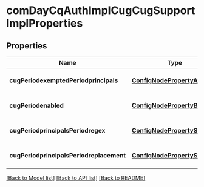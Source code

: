 # comDayCqAuthImplCugCugSupportImplProperties

## Properties
Name | Type | Description | Notes
------------ | ------------- | ------------- | -------------
**cugPeriodexemptedPeriodprincipals** | [**ConfigNodePropertyArray**](ConfigNodePropertyArray.md) |  | [optional] [default to null]
**cugPeriodenabled** | [**ConfigNodePropertyBoolean**](ConfigNodePropertyBoolean.md) |  | [optional] [default to null]
**cugPeriodprincipalsPeriodregex** | [**ConfigNodePropertyString**](ConfigNodePropertyString.md) |  | [optional] [default to null]
**cugPeriodprincipalsPeriodreplacement** | [**ConfigNodePropertyString**](ConfigNodePropertyString.md) |  | [optional] [default to null]

[[Back to Model list]](../README.md#documentation-for-models) [[Back to API list]](../README.md#documentation-for-api-endpoints) [[Back to README]](../README.md)


